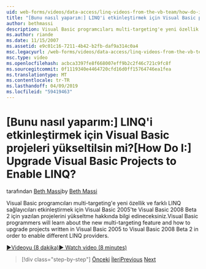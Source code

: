 ```yaml
---
uid: web-forms/videos/data-access/linq-videos-from-the-vb-team/how-do-i-upgrade-visual-basic-projects-to-enable-linq
title: "[Bunu nasıl yaparım:] LINQ'i etkinleştirmek için Visual Basic projeleri yükseltilsin mi? | Microsoft Docs"
author: bethmassi
description: Visual Basic programcıları multi-targeting'e yeni özellik ve Visual Basic 2005'te Visual Basic 2008 Beta için yazılan projelerini yükseltme hakkında bilgi edineceksiniz...
ms.author: riande
ms.date: 11/15/2007
ms.assetid: e9c01c16-7211-4b42-b2fb-daf9a314c0a4
msc.legacyurl: /web-forms/videos/data-access/linq-videos-from-the-vb-team/how-do-i-upgrade-visual-basic-projects-to-enable-linq
msc.type: video
ms.openlocfilehash: acbca3397fe8f668007eff9b2c2f46c721c9fc8f
ms.sourcegitcommit: 0f1119340e4464720cfd16d0ff15764746ea1fea
ms.translationtype: MT
ms.contentlocale: tr-TR
ms.lasthandoff: 04/09/2019
ms.locfileid: "59419463"
---
```

# <a name="how-do-i-upgrade-visual-basic-projects-to-enable-linq"></a><span data-ttu-id="908a4-104">[Bunu nasıl yaparım:] LINQ'i etkinleştirmek için Visual Basic projeleri yükseltilsin mi?</span><span class="sxs-lookup"><span data-stu-id="908a4-104">[How Do I:] Upgrade Visual Basic Projects to Enable LINQ?</span></span>

<span data-ttu-id="908a4-105">tarafından [Beth Massi](https://github.com/bethmassi)</span><span class="sxs-lookup"><span data-stu-id="908a4-105">by [Beth Massi](https://github.com/bethmassi)</span></span>

<span data-ttu-id="908a4-106">Visual Basic programcıları multi-targeting'e yeni özellik ve farklı LINQ sağlayıcıları etkinleştirmek için Visual Basic 2005'te Visual Basic 2008 Beta 2 için yazılan projelerini yükseltme hakkında bilgi edineceksiniz.</span><span class="sxs-lookup"><span data-stu-id="908a4-106">Visual Basic programmers will learn about the new multi-targeting feature and how to upgrade projects written in Visual Basic 2005 to Visual Basic 2008 Beta 2 in order to enable different LINQ providers.</span></span>

[<span data-ttu-id="908a4-107">&#9654;Videoyu (8 dakika)</span><span class="sxs-lookup"><span data-stu-id="908a4-107">&#9654; Watch video (8 minutes)</span></span>](https://channel9.msdn.com/Blogs/ASP-NET-Site-Videos/how-do-i-upgrade-visual-basic-projects-to-enable-linq)

> [!div class="step-by-step"]
> <span data-ttu-id="908a4-108">[Önceki](how-do-i-perform-group-and-aggregate-queries.md)
> [İleri](how-do-i-get-started-with-linq-to-xml.md)</span><span class="sxs-lookup"><span data-stu-id="908a4-108">[Previous](how-do-i-perform-group-and-aggregate-queries.md)
[Next](how-do-i-get-started-with-linq-to-xml.md)</span></span>
